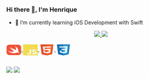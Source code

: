 ### Hi there 👋, I'm Henrique

- 🌱 I’m currently learning iOS Development with Swift


<div align="center">
  <a href="https://github.com/Riicckyy">
  <img height="180em" src="https://github-readme-stats.vercel.app/api?username=Riicckyy&show_icons=true&theme=dracula&include_all_commits=true&count_private=true"/>
  <img height="180em" src="https://github-readme-stats.vercel.app/api/top-langs/?username=Riicckyy&layout=compact&langs_count=7&theme=dracula"/>
</div>
  <div style="display: inline_block"><br>
  <img align="center" alt="Rick-Swift" height="30" width="40" src="https://github.com/devicons/devicon/blob/master/icons/swift/swift-original.svg">
  <img align="center" alt="Rick-Js" height="30" width="40" src="https://raw.githubusercontent.com/devicons/devicon/master/icons/javascript/javascript-plain.svg">
  <img align="center" alt="Rick-HTML" height="30" width="40" src="https://raw.githubusercontent.com/devicons/devicon/master/icons/html5/html5-original.svg">
  <img align="center" alt="Rick-CSS" height="30" width="40" src="https://raw.githubusercontent.com/devicons/devicon/master/icons/css3/css3-original.svg">    
</div>
  
  ##
  
 <div>
  <a href = "mailto:marcoshenriquerp@hotmail.com"><img src="https://img.shields.io/badge/Microsoft_Outlook-0078D4?style=for-the-badge&logo=microsoft-outlook&logoColor=white" target="_blank"></a>
  <a href="https://www.linkedin.com/in/henrique-rossi-68b781241/" target="_blank"><img src="https://img.shields.io/badge/-LinkedIn-%230077B5?style=for-the-badge&logo=linkedin&logoColor=white" target="_blank"></a>
 </div>
